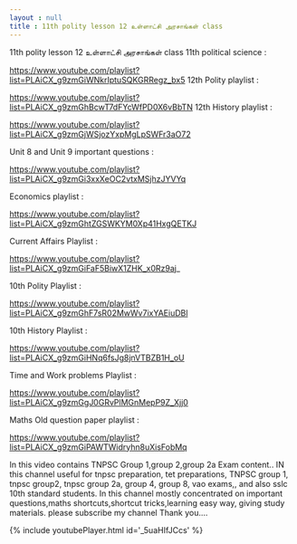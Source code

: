 ```yaml
---
layout : null
title : 11th polity lesson 12 உள்ளாட்சி அரசாங்கள் class
---
```


11th polity lesson 12 உள்ளாட்சி அரசாங்கள் class
11th political science :

https://www.youtube.com/playlist?list=PLAiCX_g9zmGiWNkrIptuSQKGRRegz_bx5
12th Polity playlist :

https://www.youtube.com/playlist?list=PLAiCX_g9zmGhBcwT7dFYcWfPD0X6vBbTN
12th History playlist :

https://www.youtube.com/playlist?list=PLAiCX_g9zmGjWSjozYxpMgLpSWFr3aO72

Unit 8 and Unit 9 important questions :

https://www.youtube.com/playlist?list=PLAiCX_g9zmGi3xxXeOC2vtxMSjhzJYVYq

Economics playlist :

https://www.youtube.com/playlist?list=PLAiCX_g9zmGhtZGSWKYM0Xp41HxgQETKJ

Current Affairs Playlist :

https://www.youtube.com/playlist?list=PLAiCX_g9zmGiFaF5BiwX1ZHK_x0Rz9aj_

10th Polity  Playlist :

https://www.youtube.com/playlist?list=PLAiCX_g9zmGhF7sR02MwWv7ixYAEiuDBl

10th History Playlist :

https://www.youtube.com/playlist?list=PLAiCX_g9zmGiHNq6fsJg8jnVTBZB1H_oU

Time and Work problems Playlist :

https://www.youtube.com/playlist?list=PLAiCX_g9zmGgJ0GRvPlMGnMepP9Z_Xjj0

Maths Old question paper playlist :

https://www.youtube.com/playlist?list=PLAiCX_g9zmGiPAWTWidryhn8uXisFobMq

In this video contains TNPSC Group 1,group 2,group 2a Exam content.. IN this channel useful for tnpsc preparation, tet preparations, TNPSC group 1, tnpsc group2, tnpsc group 2a, group 4, group 8, vao exams,, and also sslc 10th standard students. In this channel mostly concentrated on important questions,maths shortcuts,shortcut tricks,learning easy way, giving study materials. please subscribe my channel Thank you....



{% include youtubePlayer.html id='_5uaHIfJCcs' %}
